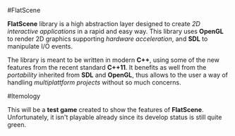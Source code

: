 #FlatScene

**FlatScene** library is a high abstraction layer designed to create *2D interactive applications* in a rapid and easy way. This library uses **OpenGL** to render 2D graphics supporting *hardware acceleration*, and **SDL** to manipulate I/O events. 

The library is meant to be written in modern **C++**, using some of the new features from the recent standard **C++11**. It benefits as well from the *portability* inherited from **SDL** and **OpenGL**, thus allows to the user a way of handling *multiplattform projects* without so much concerns.

#Itemology

This will be a **test game** created to show the features of **FlatScene**. Unfortunately, it isn't playable already since its develop status is still quite green.
